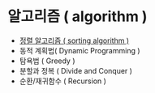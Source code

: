# 알고리즘 ( algorithm )

- [정렬 알고리즘 ( sorting algorithm )](\Sorting_Algorithm)
- 동적 계획법( Dynamic Programming )
- 탐욕법 ( Greedy )
- 분할과 정복 ( Divide and Conquer )
- 순환/재귀함수 ( Recursion )
